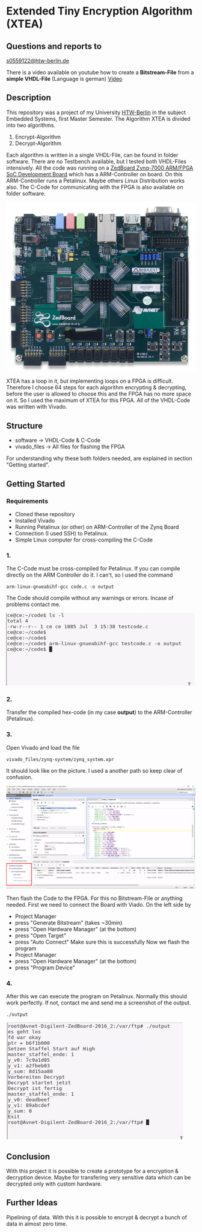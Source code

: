 # Extended Tiny Encryption Algorithm (XTEA)

## Questions and reports to 
[s0559122@htw-berlin.de](mailto:s0559122@htw-berlin.de)

There is a video available on youtube how to create a **Bitstream-File** from a **simple VHDL-File** (Language is german)
[Video](https://youtube.com)


## Description
This repository was a project of my University [HTW-Berlin](https://www.htw-berlin.de/) in the subject Embedded Systems, first Master Semester. The Algorithm XTEA is divided into two algorithms.
1. Encrypt-Algorithm
2. Decrypt-Algorithm

Each algorithm is written in a single VHDL-File, can be found in folder software. There are no Testbench available, but I tested both VHDL-Files intensively. All the code was running on a [ZedBoard Zynq-7000 ARM/FPGA SoC Development Board](https://www.xilinx.com/products/boards-and-kits/1-elhabt.html.html) which has a ARM-Controller on board. On this ARM-Controller runs a Petalinux. Maybe others Linux Distribution works also. The C-Code for communicating with the FPGA is also available on folder software.

![Zynq Board](images/img_zynq_board.png "Zynq-7000 Board")

XTEA has a loop in it, but implementing loops on a FPGA is difficult. Therefore I choose 64 steps for each algorithm encrypting & decrypting, before the user is allowed to choose this and the FPGA has no more space on it. So I used the maximum of XTEA for this FPGA.
All of the VHDL-Code was written with Vivado.

## Structure
* software -> VHDL-Code & C-Code
* vivado_files -> All files for flashing the FPGA

For understanding why these both folders needed, are explained in section "Getting started".

## Getting Started
### Requirements
* Cloned these repository
* Installed Vivado
* Running Petalinux (or other) on ARM-Controller of the Zynq Board
* Connection (I used SSH) to Petalinux.
* Simple Linux computer for cross-compiling the C-Code

### 1.
The C-Code must be cross-compiled for Petalinux. If you can compile directly on the ARM Controller do it. I can't, so I used the command 

```
arm-linux-gnueabihf-gcc code.c -o output
```
The Code should compile without any warnings or errors. Incase of problems contact me. 

![C_Code](images/c_code.png "Code to compile")

### 2.
Transfer the compiled hex-code (in my case **output**) to the ARM-Controller (Petalinux).

### 3.
Open Vivado and load the file

```
vivado_files/zynq-system/zynq_system.xpr
```
It should look like on the picture. I used a another path so keep clear of confusion.

![VHDL](images/vhdl.png "VHDL img")

Then flash the Code to the FPGA. For this no Bitstream-File or anything needed. First we need to connect the Board with Viado.
On the left side by 
* Project Manager
* press "Generate Bitstream" (takes ~30min)
* press "Open Hardware Manager" (at the bottom)
* press "Open Target"
* press "Auto Connect"
Make sure this is successfully
Now we flash the program
* Project Manager
* press "Open Hardware Manager" (at the bottom)
* press "Program Device"

### 4.
After this we can execute the program on Petalinux. Normally this should work perfectly. If not, contact me and send me a screenshot of the output.

```
./output
```
![output](images/output.png "Execution img")

## Conclusion
With this project it is possible to create a prototype for a encryption & decryption device. Maybe for transfering very sensitive data which can be decrypted only with custom hardware.

## Further Ideas
Pipelining of data. With this it is possible to encrypt & decrypt a bunch of data in almost zero time.

